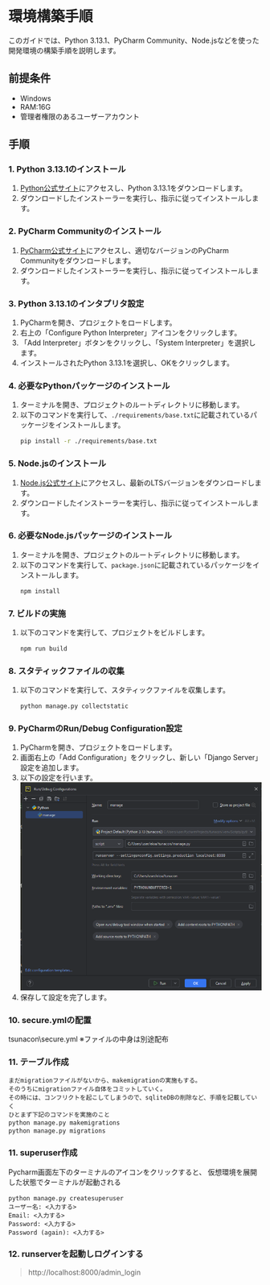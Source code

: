 # 環境構築手順

このガイドでは、Python 3.13.1、PyCharm Community、Node.jsなどを使った開発環境の構築手順を説明します。

## 前提条件
- Windows
- RAM:16G
- 管理者権限のあるユーザーアカウント

## 手順

### 1. Python 3.13.1のインストール
1. [Python公式サイト](https://www.python.org/downloads/)にアクセスし、Python 3.13.1をダウンロードします。
2. ダウンロードしたインストーラーを実行し、指示に従ってインストールします。

### 2. PyCharm Communityのインストール
1. [PyCharm公式サイト](https://www.jetbrains.com/pycharm/download/)にアクセスし、適切なバージョンのPyCharm Communityをダウンロードします。
2. ダウンロードしたインストーラーを実行し、指示に従ってインストールします。

### 3. Python 3.13.1のインタプリタ設定
1. PyCharmを開き、プロジェクトをロードします。
2. 右上の「Configure Python Interpreter」アイコンをクリックします。
3. 「Add Interpreter」ボタンをクリックし、「System Interpreter」を選択します。
4. インストールされたPython 3.13.1を選択し、OKをクリックします。

### 4. 必要なPythonパッケージのインストール
1. ターミナルを開き、プロジェクトのルートディレクトリに移動します。
2. 以下のコマンドを実行して、`./requirements/base.txt`に記載されているパッケージをインストールします。
   ```sh
   pip install -r ./requirements/base.txt
   ```

### 5. Node.jsのインストール
1. [Node.js公式サイト](https://nodejs.org/)にアクセスし、最新のLTSバージョンをダウンロードします。
2. ダウンロードしたインストーラーを実行し、指示に従ってインストールします。

### 6. 必要なNode.jsパッケージのインストール
1. ターミナルを開き、プロジェクトのルートディレクトリに移動します。
2. 以下のコマンドを実行して、`package.json`に記載されているパッケージをインストールします。
   ```sh
   npm install
   ```

### 7. ビルドの実施
1. 以下のコマンドを実行して、プロジェクトをビルドします。
   ```sh
   npm run build
   ```

### 8. スタティックファイルの収集
1. 以下のコマンドを実行して、スタティックファイルを収集します。
   ```sh
   python manage.py collectstatic
   ```

### 9. PyCharmのRun/Debug Configuration設定
1. PyCharmを開き、プロジェクトをロードします。
2. 画面右上の「Add Configuration」をクリックし、新しい「Django Server」設定を追加します。
3. 以下の設定を行います。
![Runserver](static/image/runserver.png)
4. 保存して設定を完了します。

### 10. secure.ymlの配置

tsunacon\secure.yml
※ファイルの中身は別途配布

### 11. テーブル作成

```
まだmigrationファイルがないから、makemigrationの実施もする。
そのうちにmigrationファイル自体をコミットしていく。
その時には、コンフリクトを起こしてしまうので、sqliteDBの削除など、手順を記載していく
ひとまず下記のコマンドを実施のこと
python manage.py makemigrations
python manage.py migrations
```

### 11. superuser作成

Pycharm画面左下のターミナルのアイコンをクリックすると、
仮想環境を展開した状態でターミナルが起動される

```ユーザー作成コマンド
python manage.py createsuperuser
ユーザー名: <入力する>
Email: <入力する>
Password: <入力する>
Password (again): <入力する>
```

### 12. runserverを起動しログインする

> http://localhost:8000/admin_login